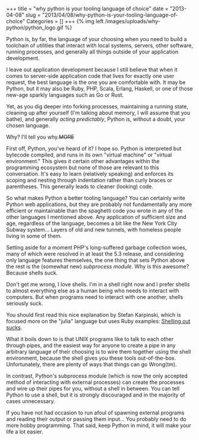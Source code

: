 +++
title = "why python is your tooling language of choice"
date = "2013-04-08"
slug = "2013/04/08/why-python-is-your-tooling-language-of-choice"
Categories = []
+++
{% img left /images/uploads/why-python/python_logo.gif %}

Python is, by far, the language of your choosing when you need to build a 
toolchain of utilities that interact with local systems, servers, other 
software, running processes, and generally all things outside of your 
application development.

I leave out application development because I still believe that when it comes 
to server-side application code that lives for exactly one user request, the 
best language is the one you are comfortable with. It may be Python, but it 
may also be Ruby, PHP, Scala, Erlang, Haskell, or one of those new-age sparkly 
languages such as Go or Rust.

Yet, as you dig deeper into forking processes, maintaining a running state, 
cleaning up after yourself (I'm talking about memory, I will assume that you 
bathe), and generally _acting predictably_, Python is, without a doubt, your 
chosen language.

Why? I'll tell you why.~~MORE~~

First off, Python, you've heard of it? I hope so. Python is interpreted but 
bytecode compiled, and runs in its own "virtual machine" or "virtual 
environment." This gives it certain other advantages within the programming 
ecosystem but none of those are relevant to this conversation. It's easy to 
learn (relatively speaking) and enforces its scoping and nesting through 
indentation rather than curly braces or parentheses. This generally leads to 
cleaner (looking) code.

So what makes Python a better tooling language? You can certainly write Python 
web applications, but they are probably not fundamentally any more efficient 
or maintainable than the spaghetti code you wrote in any of the other 
languages I mentioned above. Any application of sufficient size and age, 
regardless of the language, becomes a bit like the New York City Subway 
system... Layers of old and new tunnels, with homeless people living in 
some of them.

Setting aside for a moment PHP's long-suffered garbage collection woes, many 
of which were resolved in at least the 5.3 release, and considering only 
language features themselves, the one thing that sets Python above the rest is 
the (somewhat new) *subprocess module*. Why is this awesome? Because shells 
suck.

Don't get me wrong, I love shells. I'm in a shell right now and I prefer 
shells to almost everything else as a human being who needs to interact with 
computers. But when programs need to interact with one another, shells 
seriously suck.

You should first read this nice explanation by Stefan Karpinski, which is 
focused more on the "julia" language but uses Ruby examples: [Shelling out 
sucks](http://julialang.org/blog/2012/03/shelling-out-sucks/).

What it boils down to is that UNIX programs like to talk to each other through 
pipes, and the easiest way for anyone to create a pipe in any arbitrary 
language of their choosing is to wire them together using the shell 
environment, because the shell gives you these tools out-of-the-box. 
Unfortunately, there are plenty of ways that things can go Wrong(tm).

In contrast, Python's subprocess module (which is now the only accepted method 
of interacting with external processes) can create the processes and wire up 
their pipes for you, without a shell in between. You can tell Python to use a 
shell, but it is strongly discouraged and in the majority of cases 
unnecessary.

If you have not had occasion to run afoul of spawning external programs and 
reading their output or passing them input... You probably need to do more 
hobby programming. That said, keep Python in mind, it will make your life a 
lot easier.
